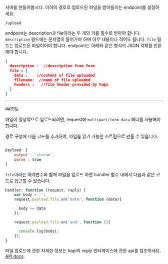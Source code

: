 서버를 만들어봅시다. 이하의 경로로 업로드된 파일을 받아들이는 endpoint를 설정하세요.

```
/upload
```

endpoint는 description과 file이라는 두 개의 키를 필수로 받아야 합니다. ```description``` 필드에는 문자열이 들어가야 하며 아무 내용이나 적어도 됩니다. ```file``` 필드는 업로드된 파일이어야 합니다. endpoint는 아래와 같은 형식의 JSON 객체를 반환해야 합니다.

```json
{
  description :  //description from form
  file : {
    data :    //content of file uploaded
    filename:  //name of file uploaded
    headers :   //file header provided by hapi
  }
}
```

-----------------------------------------------------------------
##힌트

파일이 정상적으로 업로드되려면, request에 ```multipart/form-data``` 헤더를 사용해야 합니다.

경로 구성에 다음 코드를 추가하여, 파일을 읽기 가능한 스트림으로 만들 수 있습니다.

```js

payload: {
    output : 'stream',
    parse : true
}
```

```file```이라는 매개변수와 함께 파일을 업로드 하면 handler 함수 내에서 다음과 같은 코드로 접근할 수 있습니다.

```js
handler: function (request, reply) {
    var body = '';
    request.payload.file.on('data', function (data){

      body += data
    });

    request.payload.file.on('end', function (){

      console.log(body);
    });
}
```

파일 업로드에 관한 자세한 정보는 hapi의 reply 인터페이스에 관한 api를 참조하세요. [API docs](http://hapijs.com/api#reply-interface).

